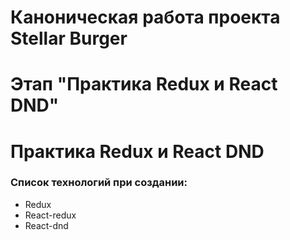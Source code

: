 # Каноническая работа проекта Stellar Burger 
# Этап "Практика Redux и React DND"

# Практика Redux и React DND

### Список технологий при создании:
- Redux
- React-redux
- React-dnd
